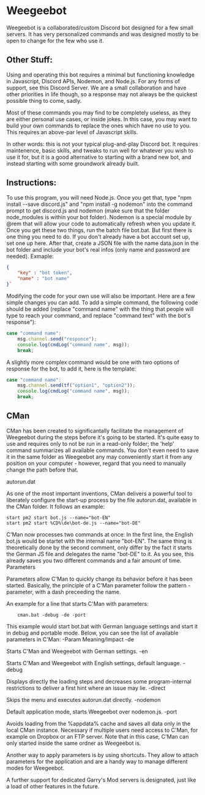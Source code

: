 # Weegeebot
Weegeebot is a collaborated/custom Discord bot designed for a few small servers. It has very personalized commands and was designed mostly to be open to change for the few who use it.



## Other Stuff:

Using and operating this bot requires a minimal but functioning knowledge in Javascript, Discord APIs, Nodemon, and Node.js. For any forms of support, see this Discord Server. We are a small collaboration and have other priorities in life though, so a response may not always be the quickest possible thing to come, sadly.

Most of these commands you may find to be completely useless, as they are either personal use cases, or inside jokes. In this case, you may want to build your own commands to replace the ones which have no use to you. This requires an above-par level of Javascript skills.

In other words: this is not your typical plug-and-play Discord bot. It requires maintenence, basic skills, and tweaks to run well for whatever you wish to use it for, but it is a good alternative to starting with a brand new bot, and instead starting with some groundwork already built.

## Instructions:

To use this program, you will need Node.js. Once you get that, type "npm install --save discord.js" and "npm install -g nodemon" into the command prompt to get discord.js and nodemon (make sure that the folder node_modules is within your bot folder). Nodemon is a special module by @rem that will allow your code to automatically refresh when you update it. Once you get these two things, run the batch file bot.bat. But first there is one thing you need to do. If you don't already have a bot account set up, set one up here. After that, create a JSON file with the name data.json in the bot folder and include your bot's real infos (only name and password are needed). Exmaple:
```json
{
	"key" : "bot token",
	"name" : "bot name"
}`
```
Modifying the code for your own use will also be important. Here are a few simple changes you can add. To add a simple command, the following code should be added (replace "command name" with the thing that people will type to reach your command, and replace "command text" with the bot's response"):

```js
case "command name":
	msg.channel.send("responce");
	console.log(cmdLog("command name", msg));
	break;
 ```
A slightly more complex command would be one with two options of response for the bot, to add it, here is the template:
```js
case "command name":
	msg.channel.send(tf("option1", "option2"));
	console.log(cmdLog("command name", msg));
	break;
```
## CMan

CMan has been created to significantally facilitate the management of Weegeebot during the steps before it's going to be started. It's quite easy to use and requires only to not be run in a read-only folder; the 'help' command summarizes all available commands. You don't even need to save it in the same folder as Weegeebot any may conveniently start it from any position on your computer - however, regard that you need to manually change the path before that.

autorun.dat

As one of the most important inventions, CMan delivers a powerful tool to liberately configure the start-up process by the file autorun.dat, available in the CMan folder. It follows an example:

```batch
start pm2 start bot.js --name="bot-EN"
start pm2 start %CD%\de\bot-de.js --name="bot-DE" 
```

C'Man now processes two commands at once: In the first line, the English bot.js would be startet with the internal name "bot-EN". The same thing is theoretically done by the second comment, only differ by the fact it starts the German JS file and delegates the name "bot-DE" to it. As you see, this already saves you two different commands and a fair amount of time.
Parameters

Parameters allow C'Man to quickly change its behavior before it has been started. Basically, the principle of a C'Man parameter follow the pattern -parameter, with a dash preceeding the name.

An example for a line that starts C'Man with parameters:

`    cman.bat -debug -de -port`

This example would start bot.bat with German language settings and start it in debug and portable mode. Below, you can see the list of available parameters in C'Man:
-Param 	Meaning/Impact
-de 	

Starts C'Man and Weegeebot with German settings.
-en 	

Starts C'Man and Weegeebot with English settings, default language.
-debug 	

Displays directly the loading steps and decreases some program-internal restrictions to deliver a first hint where an issue may lie.
-direct 	

Skips the menu and executes autorun.dat directly.
-nodemon 	

Default application mode, starts Weegeebot over nodemon.js.
-port 	

Avoids loading from the %appdata% cache and saves all data only in the local CMan instance. Necessary if multiple users need access to C'Man, for example on Dropbox or an FTP server. Note that in this case, C'Man can only started inside the same ordner as Weegeebot is.

Another way to apply parameters is by using shortcuts. They allow to attach parameters for the application and are a handy way to manage different modes for Weegeebot.

A further support for dedicated Garry's Mod servers is designated, just like a load of other features in the future.
